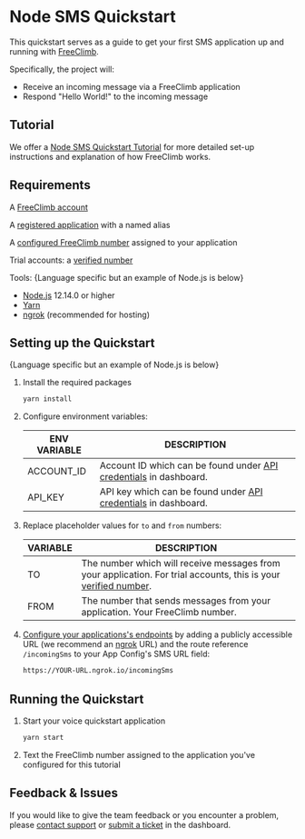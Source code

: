 # Node SMS Quickstart

This quickstart serves as a guide to get your first SMS application up and running with [FreeClimb](https://docs.freeclimb.com/docs/how-freeclimb-works).

Specifically, the project will:

- Receive an incoming message via a FreeClimb application
- Respond "Hello World!" to the incoming message

## Tutorial

We offer a [Node SMS Quickstart Tutorial](https://docs.freeclimb.com/docs/how-to-receive-a-message#section-nodejs) for more detailed set-up instructions and explanation of how FreeClimb works.

## Requirements
A [FreeClimb account](https://www.freeclimb.com/dashboard/signup/)

A [registered application](https://docs.freeclimb.com/docs/registering-and-configuring-an-application#register-an-app) with a named alias

A [configured FreeClimb number](https://docs.freeclimb.com/docs/getting-and-configuring-a-freeclimb-number) assigned to your application

Trial accounts: a [verified number](https://docs.freeclimb.com/docs/using-your-trial-account#verifying-outbound-numbers)

Tools:
{Language specific but an example of Node.js is below}
- [Node.js](https://nodejs.org/en/download/) 12.14.0 or higher
- [Yarn](https://yarnpkg.com/en/)
- [ngrok](https://ngrok.com/download) (recommended for hosting)

## Setting up the Quickstart
{Language specific but an example of Node.js is below}
1. Install the required packages

    ```bash
    yarn install
    ```

2. Configure environment variables:

    | ENV VARIABLE    | DESCRIPTION                                                                                                                                                                                                                               |
    | --------------- | ----------------------------------------------------------------------------------------------------------------------------------------------------------------------------------------------------------------------------------------- |
    | ACCOUNT_ID      | Account ID which can be found under [API credentials](https://www.freeclimb.com/dashboard/portal/account/authentication) in dashboard.                                                                                                    |
    | API_KEY         | API key which can be found under [API credentials](https://www.freeclimb.com/dashboard/portal/account/authentication) in dashboard.                                                                                                       |
 
3. Replace placeholder values for `to` and `from` numbers:

    | VARIABLE        | DESCRIPTION                                                                                                                                                                                                                               |
    | --------------- | ----------------------------------------------------------------------------------------------------------------------------------------------------------------------------------------------------------------------------------------- |
    | TO              | The number which will receive messages from your application. For trial accounts, this is your [verified number](https://docs.freeclimb.com/docs/using-your-trial-account#verifying-outbound-numbers).                                    |
    | FROM            | The number that sends messages from your application. Your FreeClimb number.                                                                                                                                                              |
 

4. [Configure your applications's endpoints](https://docs.freeclimb.com/docs/registering-and-configuring-an-application#configure-your-application) by adding a publicly accessible URL (we recommend an [ngrok](https://ngrok.com/download) URL) and the route reference `/incomingSms` to your App Config's SMS URL field:

    ```bash
    https://YOUR-URL.ngrok.io/incomingSms
    ```
    
## Running the Quickstart
1. Start your voice quickstart application

    ```bash
    yarn start
    ```

2. Text the FreeClimb number assigned to the application you've configured for this tutorial 

## Feedback & Issues
If you would like to give the team feedback or you encounter a problem, please [contact support](https://www.freeclimb.com/support/) or [submit a ticket](https://freeclimb.com/dashboard/portal/support) in the dashboard.
